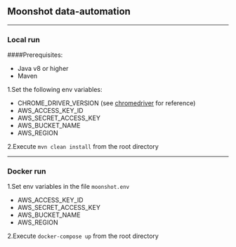 ## Moonshot data-automation

---
### Local run

####Prerequisites:
- Java v8 or higher
- Maven

1.Set the following env variables:
- CHROME_DRIVER_VERSION (see [chromedriver](https://chromedriver.chromium.org/downloads "chromedriver page") for reference)
- AWS_ACCESS_KEY_ID
- AWS_SECRET_ACCESS_KEY
- AWS_BUCKET_NAME
- AWS_REGION

2.Execute `mvn clean install` from the root directory

---
### Docker run

1.Set env variables in the file `moonshot.env`
- AWS_ACCESS_KEY_ID
- AWS_SECRET_ACCESS_KEY
- AWS_BUCKET_NAME
- AWS_REGION

2.Execute `docker-compose up` from the root directory
